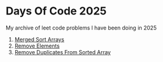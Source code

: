 # Days Of Code 2025 

My archive of leet code problems I have been doing in 2025 

1. [Merged Sort Arrays](https://github.com/wongandydev/DaysOfCode2025/blob/main/01-merged_sorted_array.swift)
2. [Remove Elements](https://github.com/wongandydev/DaysOfCode2025/blob/main/02-removeElement.swift)
2. [Remove Duplicates From Sorted Array](https://github.com/wongandydev/DaysOfCode2025/blob/main/03-removeDuplicatesFromSortedArray.swift)